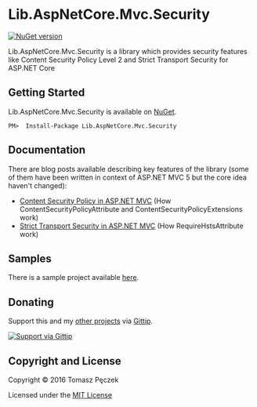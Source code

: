 # Lib.AspNetCore.Mvc.Security
[![NuGet version](https://badge.fury.io/nu/Lib.AspNetCore.Mvc.Security.svg)](http://badge.fury.io/nu/Lib.AspNetCore.Mvc.Security)

Lib.AspNetCore.Mvc.Security is a library which provides security features like Content Security Policy Level 2 and Strict Transport Security for ASP.NET Core

## Getting Started

Lib.AspNetCore.Mvc.Security is available on [NuGet](https://www.nuget.org/packages/Lib.AspNetCore.Mvc.Security/).

```
PM>  Install-Package Lib.AspNetCore.Mvc.Security
```

## Documentation

There are blog posts available describing key features of the library (some of them have been written in context of ASP.NET MVC 5 but the core idea haven't changed):

- [Content Security Policy in ASP.NET MVC](http://tpeczek.blogspot.com/2015/06/content-security-policy-in-aspnet-mvc.html) (How ContentSecurityPolicyAttribute and ContentSecurityPolicyExtensions work)
- [Strict Transport Security in ASP.NET MVC](http://tpeczek.blogspot.com/2015/07/strict-transport-security-in-aspnet-mvc.html) (How RequireHstsAttribute work)

## Samples

There is a sample project available [here](https://github.com/tpeczek/Demo.AspNetCore.ContentSecurityPolicy).

## Donating
Support this and my [other projects](https://github.com/tpeczek/) via [Gittip](https://www.gittip.com/tpeczek/).

[![Support via Gittip](https://2.bp.blogspot.com/-hfTLKixXGvw/U-PmH5hGK4I/AAAAAAAAAf8/o94Go42VeZU/s1600/gittip.png)](https://www.gittip.com/tpeczek/)

## Copyright and License
Copyright © 2016 Tomasz Pęczek

Licensed under the [MIT License](https://github.com/tpeczek/Lib.AspNetCore.Mvc.Security/blob/master/LICENSE.md)
